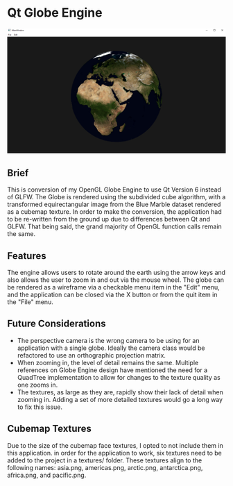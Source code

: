# Qt Globe Engine
![Image of the application running](https://github.com/IanJRigg/Qt_Globe_Engine/blob/master/images/screenshot.PNG)

## Brief
This is conversion of my OpenGL Globe Engine to use Qt Version 6 instead of GLFW. The Globe is rendered using the subdivided cube algorithm, with a transformed equirectangular image from the Blue Marble dataset rendered as a cubemap texture. In order to make the conversion, the application had to be re-written from the ground up due to differences between Qt and GLFW. That being said, the grand majority of OpenGL function calls remain the same.

## Features
The engine allows users to rotate around the earth using the arrow keys and also allows the user to zoom in and out via the mouse wheel. The globe can be rendered as a wireframe via a checkable menu item in the "Edit" menu, and the application can be closed via the X button or from the quit item in the "File" menu.

## Future Considerations
- The perspective camera is the wrong camera to be using for an application with a single globe. Ideally the camera class would be refactored to use an orthographic projection matrix.
- When zooming in, the level of detail remains the same. Multiple references on Globe Engine design have mentioned the need for a QuadTree implementation to allow for changes to the texture quality as one zooms in.
- The textures, as large as they are, rapidly show their lack of detail when zooming in. Adding a set of more detailed textures would go a long way to fix this issue.

## Cubemap Textures
Due to the size of the cubemap face textures, I opted to not include them in this application. in order for the application to work, six textures need to be added to the project in a textures/ folder. These textures align to the following names: asia.png, americas.png, arctic.png, antarctica.png, africa.png, and pacific.png. 
